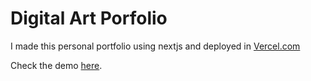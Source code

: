 # Digital Art Porfolio

I made this personal portfolio using nextjs and deployed in [Vercel.com](https://vercel.com/)

Check the demo [here](https://portfolio-takasteel.vercel.app).
